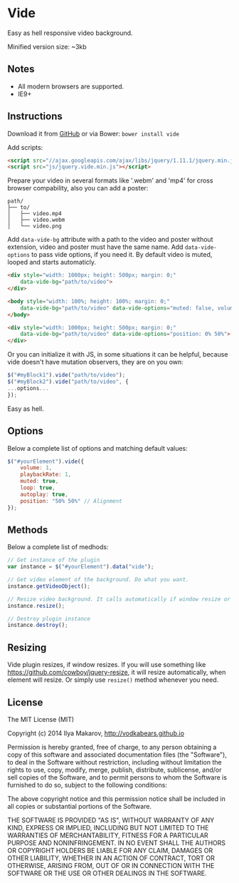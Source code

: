 Vide
====

Easy as hell responsive video background.

Minified version size: ~3kb

## Notes

* All modern browsers are supported.
* IE9+

## Instructions

Download it from [GitHub](https://github.com/VodkaBears/Vide/archive/master.zip) or via Bower:
`bower install vide`

Add scripts:
```html
<script src="//ajax.googleapis.com/ajax/libs/jquery/1.11.1/jquery.min.js"></script>
<script src="js/jquery.vide.min.js"></script>
```

Prepare your video in several formats like '.webm' and 'mp4' for cross browser compability, also you can add a poster:
```
path/
├── to/
│   ├── video.mp4
│   ├── video.webm
│   └── video.png
```

Add `data-vide-bg` attribute with a path to the video and poster without extension, video and poster must have the same name. Add `data-vide-options` to pass vide options, if you need it. By default video is muted, looped and starts automaticly.
```html
<div style="width: 1000px; height: 500px; margin: 0;"
    data-vide-bg="path/to/video">
</div>
```
```html
<body style="width: 100%; height: 100%; margin: 0;"
    data-vide-bg="path/to/video" data-vide-options="muted: false, volume: 0.5">
</body>
```
```html
<div style="width: 1000px; height: 500px; margin: 0;"
    data-vide-bg="path/to/video" data-vide-options="position: 0% 50%">
</div>
```

Or you can initialize it with JS, in some situations it can be helpful, because vide doesn't have mutation observers, they are on you own:
```js
$("#myBlock1").vide("path/to/video");
$("#myBlock2").vide("path/to/video", {
...options...
});
```

Easy as hell.

## Options

Below a complete list of options and matching default values:

```js
$("#yourElement").vide({
    volume: 1,
    playbackRate: 1,
    muted: true,
    loop: true,
    autoplay: true,
    position: "50% 50%" // Alignment
});
```

## Methods

Below a complete list of medhods:

```js
// Get instance of the plugin
var instance = $("#yourElement").data("vide");

// Get video element of the background. Do what you want.
instance.getVideoObject();

// Resize video background. It calls automatically if window resize or element(if you will use something like https://github.com/cowboy/jquery-resize).
instance.resize();

// Destroy plugin instance
instance.destroy();
```

## Resizing

Vide plugin resizes, if window resizes. If you will use something like https://github.com/cowboy/jquery-resize, it will resize automatically, when element will resize. Or simply use `resize()` method whenever you need.

## License

The MIT License (MIT)

Copyright (c) 2014 Ilya Makarov, http://vodkabears.github.io

Permission is hereby granted, free of charge, to any person obtaining a copy
of this software and associated documentation files (the "Software"), to deal
in the Software without restriction, including without limitation the rights
to use, copy, modify, merge, publish, distribute, sublicense, and/or sell
copies of the Software, and to permit persons to whom the Software is
furnished to do so, subject to the following conditions:

The above copyright notice and this permission notice shall be included in all
copies or substantial portions of the Software.

THE SOFTWARE IS PROVIDED "AS IS", WITHOUT WARRANTY OF ANY KIND, EXPRESS OR
IMPLIED, INCLUDING BUT NOT LIMITED TO THE WARRANTIES OF MERCHANTABILITY,
FITNESS FOR A PARTICULAR PURPOSE AND NONINFRINGEMENT. IN NO EVENT SHALL THE
AUTHORS OR COPYRIGHT HOLDERS BE LIABLE FOR ANY CLAIM, DAMAGES OR OTHER
LIABILITY, WHETHER IN AN ACTION OF CONTRACT, TORT OR OTHERWISE, ARISING FROM,
OUT OF OR IN CONNECTION WITH THE SOFTWARE OR THE USE OR OTHER DEALINGS IN THE
SOFTWARE.
